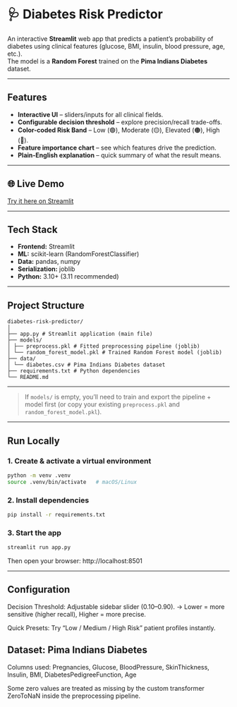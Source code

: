 # 🩺 Diabetes Risk Predictor

An interactive **Streamlit** web app that predicts a patient’s probability of diabetes using clinical features (glucose, BMI, insulin, blood pressure, age, etc.).  
The model is a **Random Forest** trained on the **Pima Indians Diabetes** dataset.

---

## Features
- **Interactive UI** – sliders/inputs for all clinical fields.  
- **Configurable decision threshold** – explore precision/recall trade-offs.  
- **Color-coded Risk Band** – Low (🟢), Moderate (🟡), Elevated (🟠), High (🔴).  
- **Feature importance chart** – see which features drive the prediction.  
- **Plain-English explanation** – quick summary of what the result means.

---

## 🌐 Live Demo
 [Try it here on Streamlit](https://diabetes-risk-analyzer.streamlit.app)


---
## Tech Stack
- **Frontend:** Streamlit  
- **ML:** scikit-learn (RandomForestClassifier)  
- **Data:** pandas, numpy  
- **Serialization:** joblib  
- **Python:** 3.10+ (3.11 recommended)

---

## Project Structure
```
diabetes-risk-predictor/
│
├── app.py # Streamlit application (main file)
├── models/
│ ├── preprocess.pkl # Fitted preprocessing pipeline (joblib)
│ └── random_forest_model.pkl # Trained Random Forest model (joblib)
├── data/
│ └── diabetes.csv # Pima Indians Diabetes dataset
├── requirements.txt # Python dependencies
└── README.md
```

---

> If `models/` is empty, you’ll need to train and export the pipeline + model first (or copy your existing `preprocess.pkl` and `random_forest_model.pkl`).

---

## Run Locally

### 1. Create & activate a virtual environment
```bash
python -m venv .venv
source .venv/bin/activate   # macOS/Linux
```

### 2. Install dependencies
```bash 
pip install -r requirements.txt
```

### 3. Start the app
```bash
streamlit run app.py
```
Then open your browser: http://localhost:8501

---

## Configuration

Decision Threshold: Adjustable sidebar slider (0.10–0.90).
→ Lower = more sensitive (higher recall), Higher = more precise.

Quick Presets: Try “Low / Medium / High Risk” patient profiles instantly.

## Dataset: Pima Indians Diabetes

Columns used:
Pregnancies, Glucose, BloodPressure, SkinThickness, 
Insulin, BMI, DiabetesPedigreeFunction, Age

Some zero values are treated as missing by the custom transformer ZeroToNaN inside the preprocessing pipeline.
